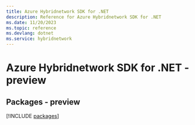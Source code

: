 ```yaml
---
title: Azure Hybridnetwork SDK for .NET
description: Reference for Azure Hybridnetwork SDK for .NET
ms.date: 11/20/2023
ms.topic: reference
ms.devlang: dotnet
ms.service: hybridnetwork
---
```

# Azure Hybridnetwork SDK for .NET - preview
## Packages - preview
[!INCLUDE [packages](hybridnetwork-index.md)]